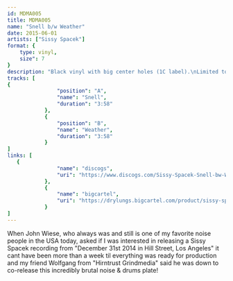 ```yaml
---
id: MDMA005
title: MDMA005
name: "Snell b/w Weather"
date: 2015-06-01
artists: ["Sissy Spacek"]
format: {
    type: vinyl,
    size": 7
}
description: "Black vinyl with big center holes (1C label).\nLimited to 300 copies."
tracks: [
{
                "position": "A",
                "name": "Snell",
                "duration": "3:58"
            },
            {
                "position": "B",
                "name": "Weather",
                "duration": "3:58"
            }
]
links: [
   {
				"name": "discogs",
				"uri": "https://www.discogs.com/Sissy-Spacek-Snell-bw-Weather/release/7160821"
			},
			{
				"name": "bigcartel",
				"uri": "https://drylungs.bigcartel.com/product/sissy-spacek-snell-b-w-weather-7"
			}
]
---
```

When John Wiese, who always was and still is one of my favorite noise people in the USA today, asked if I was interested in releasing a Sissy Spacek recording from \"December 31st 2014 in Hill Street, Los Angeles\" it cant have been more than a week til everything was ready for production and my friend Wolfgang from \"Hirntrust Grindmedia\" said he was down to co-release this incredibly brutal noise & drums plate!
